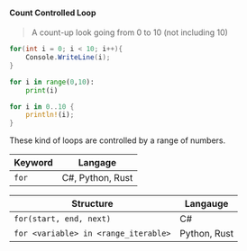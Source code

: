 #### Count Controlled Loop

> A count-up look going from 0 to 10 (not including 10)

```csharp
for(int i = 0; i < 10; i++){
    Console.WriteLine(i);
}
```

```python
for i in range(0,10):
    print(i)
```

```rust
for i in 0..10 {
    println!(i);
}
```

These kind of loops are controlled by a range of numbers.

| Keyword | Langage          |
|---------|------------------|
| `for`   | C#, Python, Rust |



| Structure                            | Langauge     |
|--------------------------------------|--------------|
| `for(start, end, next)`              | C#           |
| `for <variable> in <range_iterable>` | Python, Rust |
